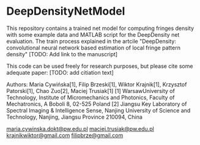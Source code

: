 # DeepDensityNetModel
This repository contains a trained net model for computing fringes density with some example data and MATLAB script for the DeepDensity net evaluation. The train process explained in the artcile "DeepDensity: convolutional neural network based estimation of local fringe pattern density"
[TODO: Add link to the manuscript]

This code can be used freely for research purposes, but please cite some adequate paper:
[TODO: add citiation text]

Authors:
Maria Cywińska[1], Filip Brzeski[1], Wiktor Krajnik[1], Krzysztof Patorski[1], Chao Zuo[2], Maciej Trusiak[1]
[1] WarsawUniversity  of  Technology,  Institute  of Micromechanics  and  Photonics,  Faculty  of Mechatronics, A Boboli 8, 02-525 Poland
[2] Jiangsu  Key  Laboratory  of  Spectral  Imaging  &  Intelligence  Sense,  Nanjing  University  of Science and Technology, Nanjing, Jiangsu Province 210094, China

maria.cywinska.dokt@pw.edu.pl
maciej.trusiak@pw.edu.pl
krajnikwiktor@gmail.com
filipbrze@gmail.com
